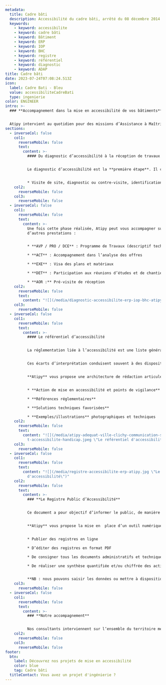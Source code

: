 ```yaml
---
metadata:
  title: Cadre bâti
  description: Accessibilité du cadre bâti, arrêté du 08 décembre 2014
  keywords:
    - keyword: accessibilite
    - keyword: cadre bâti
    - keyword: Bâtiment
    - keyword: ERP
    - keyword: IOP
    - keyword: BHC
    - keyword: registre
    - keyword: référentiel
    - keyword: diagnostic
    - keyword: ADAP
title: Cadre bâti
date: 2023-07-24T07:08:24.513Z
icon:
  label: Cadre Bati - Bleu
  value: accessibiliteCadreBati
  type: ingenierie
color: ENGINEER
intro: >-
  ### **Accompagnement dans la mise en accessibilité de vos bâtiments**


  Atipy intervient au quotidien pour des missions d’Assistance à Maîtrise d’Ouvrage (AMO) auprès des gestionnaires de patrimoine. Les bâtiments que nous visitons sont variés et plusieurs types de missions peuvent nous être confiées tout au long du projet.
sections:
  - inverseCol: false
    col1:
      reverseMobile: false
      text:
        content: >-
          #### Du diagnostic d’accessibilité à la réception de travaux


          Le diagnostic d’accessibilité est la **première étape**. Il concerne différentes typologies de lieux : les Etablissement Recevant du Public (ERP), les Installations Ouvertes au Public (IOP), les zones code du travail et les Bâtiments d’Habitation Collectifs (BHC).


          * Visite de site, diagnostic ou contre-visite, identification des non-conformités, préconisations techniques, organisationnelles ou fonctionnelles, chiffrages et estimations des travaux, localisation des obstacles sur plans
    col2:
      reverseMobile: false
    col3:
      reverseMobile: false
  - inverseCol: false
    col1:
      reverseMobile: false
      text:
        content: >-
          Une fois cette phase réalisée, Atipy peut vous accompagner sur
          d’autres prestations : 


          * **AVP / PRO / DCE** : Programme de Travaux (descriptif techniques et plans projetés), Analyse des pièces écrites et graphiques, Accompagnement et suivi administratif, Rédaction de la notice d’accessibilité, Rédaction de la demande de dérogation éventuelle, Conseils sur des solutions techniques ou matériaux spécifiques

          * **ACT** : Accompagnement dans l’analyse des offres

          * **EXE** : Visa des plans et matériaux

          * **DET** : Participation aux réunions d’études et de chantiers

          * **AOR :** Pré-visite de réception
    col2:
      reverseMobile: false
      text:
        content: "![](/media/diagnostic-accessibilite-erp-iop-bhc-atipy.jpg)"
    col3:
      reverseMobile: false
  - inverseCol: false
    col1:
      reverseMobile: false
      text:
        content: >-
          #### Le référentiel d’accessibilité


          La réglementation liée à l’accessibilité est une liste générale d’obligations qui ne s’adaptent pas à tous les bâtiments et qui peut être sujet à interprétation.


          Ces écarts d’interprétation conduisent souvent à des dispositifs hétérogènes nécessitant des commandes et des entretiens spécifiques. Le référentiel accessibilité est alors la solution qui permet de préciser, d’homogénéiser et de personnaliser les travaux tout en visant des économies d’échelles.


          **Atipy** vous propose une architecture de rédaction articulée autour de 4 axes :


          * **Action de mise en accessibilité et points de vigilance**

          * **Références réglementaires** 

          * **Solutions techniques favorisées** 

          * **Exemples/illustrations** photographiques et techniques
    col2:
      reverseMobile: false
      text:
        content: "![](/media/atipy-adequat-ville-clichy-communication-signaletique-audi\
          t-accessibilite-handicap.jpeg \"Le référentiel d'accessibilité \")"
    col3:
      reverseMobile: false
  - inverseCol: false
    col1:
      reverseMobile: false
      text:
        content: "![](/media/registre-accessibilite-erp-atipy.jpg \"Le registre public
          d'accessibilité\")"
    col2:
      reverseMobile: false
      text:
        content: >-
          ### **Le Registre Public d’Accessibilité**


          Ce document a pour objectif d’informer le public, de manière simple et facilement compréhensible, sur le degré d’accessibilité de l’ERP et de ses différents services.


          **Atipy** vous propose la mise en  place d’un outil numérique permettant de :


          * Publier des registres en ligne

          * D’éditer des registres en format PDF

          * De consigner tous les documents administratifs et techniques obligatoires

          * De réaliser une synthèse quantifiée et/ou chiffrée des actions de mise en conformité


          **NB : nous pouvons saisir les données ou mettre à disposition une plateforme vous permettant de saisir vous-même les données et d’éditer un ou plusieurs registres.**
    col3:
      reverseMobile: false
  - inverseCol: false
    col1:
      reverseMobile: false
      text:
        content: >-
          ### **Notre accompagnement**


          Nos consultants interviennent sur l’ensemble du territoire métropolitain et en Outre-mer. Nous pouvons vous accompagner de A à Z pour une mise en accessibilité de bâtiments existants ou sur des projets de constructions. Pour cela, nous pourrons compléter notre équipe avec d’autres compétences en fonction de la mission confiée (partenaires architectes DPLG, économistes de la construction, géomètres, préventionnistes, etc).
    col2:
      reverseMobile: false
    col3:
      reverseMobile: false
footer:
  btn:
    label: Découvrez nos projets de mise en accessibilité
    color: blue
    tag: Cadre bâti
  titleContact: Vous avez un projet d'ingénierie ?
---
```

